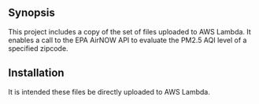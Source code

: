 ## Synopsis
This project includes a copy of the set of files uploaded to AWS Lambda. It enables a call to the EPA AirNOW API to evaluate the PM2.5 AQI level of a specified zipcode.

## Installation
It is intended these files be directly uploaded to AWS Lambda. 
